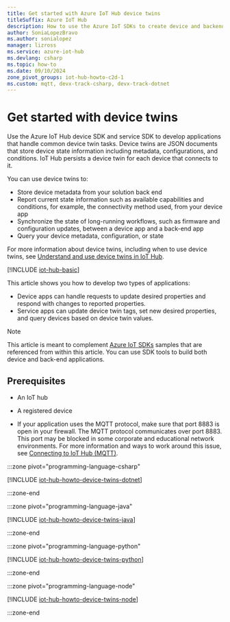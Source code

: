 ```yaml
---
title: Get started with Azure IoT Hub device twins
titleSuffix: Azure IoT Hub
description: How to use the Azure IoT SDKs to create device and backend service application code for device twins.
author: SoniaLopezBravo
ms.author: sonialopez
manager: lizross
ms.service: azure-iot-hub
ms.devlang: csharp
ms.topic: how-to
ms.date: 09/10/2024
zone_pivot_groups: iot-hub-howto-c2d-1
ms.custom: mqtt, devx-track-csharp, devx-track-dotnet
---
```


# Get started with device twins

Use the Azure IoT Hub device SDK and service SDK to develop applications that handle common device twin tasks. Device twins are JSON documents that store device state information including metadata, configurations, and conditions. IoT Hub persists a device twin for each device that connects to it.

You can use device twins to:

* Store device metadata from your solution back end
* Report current state information such as available capabilities and conditions, for example, the connectivity method used, from your device app
* Synchronize the state of long-running workflows, such as firmware and configuration updates, between a device app and a back-end app
* Query your device metadata, configuration, or state

For more information about device twins, including when to use device twins, see [Understand and use device twins in IoT Hub](iot-hub-devguide-device-twins.md).

[!INCLUDE [iot-hub-basic](../../includes/iot-hub-basic-whole.md)]

This article shows you how to develop two types of applications:

* Device apps can handle requests to update desired properties and respond with changes to reported properties.
* Service apps can update device twin tags, set new desired properties, and query devices based on device twin values.

> [!NOTE]
> This article is meant to complement [Azure IoT SDKs](iot-hub-devguide-sdks.md) samples that are referenced from within this article. You can use SDK tools to build both device and back-end applications.

## Prerequisites

* An IoT hub

* A registered device

* If your application uses the MQTT protocol, make sure that port 8883 is open in your firewall. The MQTT protocol communicates over port 8883. This port may be blocked in some corporate and educational network environments. For more information and ways to work around this issue, see [Connecting to IoT Hub (MQTT)](../iot/iot-mqtt-connect-to-iot-hub.md#connect-to-iot-hub).

:::zone pivot="programming-language-csharp"

[!INCLUDE [iot-hub-howto-device-twins-dotnet](../../includes/iot-hub-howto-device-twins-dotnet.md)]

:::zone-end

:::zone pivot="programming-language-java"

[!INCLUDE [iot-hub-howto-device-twins-java](../../includes/iot-hub-howto-device-twins-java.md)]

:::zone-end

:::zone pivot="programming-language-python"

[!INCLUDE [iot-hub-howto-device-twins-python](../../includes/iot-hub-howto-device-twins-python.md)]

:::zone-end

:::zone pivot="programming-language-node"

[!INCLUDE [iot-hub-howto-device-twins-node](../../includes/iot-hub-howto-device-twins-node.md)]

:::zone-end
